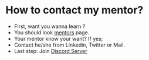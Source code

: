 # How to contact my mentor?

- First, want you wanna learn ?
- You should look [mentors](https://findmentor.network/mentors/) page.
- Your mentor know your want? If yes;  
- Contact he/she from Linkedin, Twitter or Mail.
- Last step: Join [Discord Server](https://discord.com/invite/zkPb8P4B?utm_source=Discord%20Widget&utm_medium=Connect)
 
